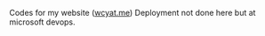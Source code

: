 Codes for my website ([wcyat.me](https://wcyat.me))
Deployment not done here but at microsoft devops.
